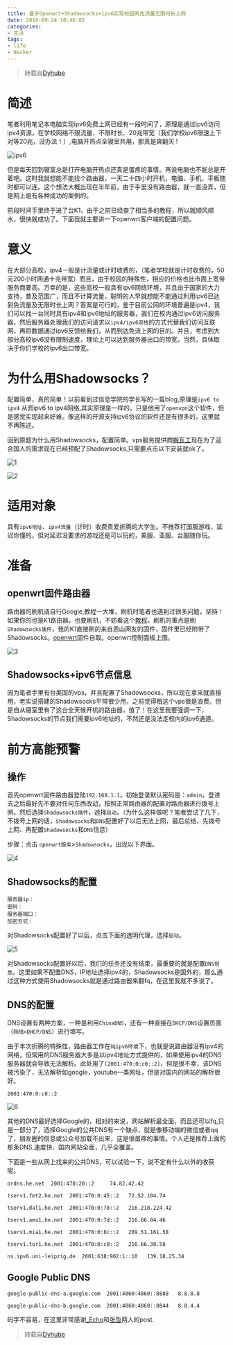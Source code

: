 ```yaml
---
title: 基于Openwrt+Shadowsocks+ipv6实现校园网免流量无限时长上网
date: 2016-09-24 10:46:02
categories: 
- 生活
tags:
- life
- Hacker
---
```


> 转载自[Dyhube](http://www.jianshu.com/p/4d44172f1a5b)

# 简述

笔者利用笔记本电脑实现ipv6免费上网已经有一段时间了，原理是通过ipv6访问ipv4资源，在学校网络不限流量、不限时长、20兆带宽（我们学校ipv6限速上下对等20兆，没办法！）,电脑开热点全寝室共用，那真是爽翻天 !

![ipv6](http://7xusrl.com1.z0.glb.clouddn.com/ipv6.png)

<!--more-->

但是每天回到寝室总是打开电脑开热点还真是蛋疼的事情。再说电脑也不能总是开着吧。这时我就想能不能找个路由器，一天二十四小时开机，电脑、手机、平板随时都可以连。这个想法大概出现在半年前，由于手里没有路由器，就一直没弄，但是网上是有各种成功的案例的。

前段时间手里终于进了台K1，由于之前已经查了相当多的教程，所以就顺风顺水，很快就成功了。下面我就主要讲一下openwrt客户端的配置问题。

# 意义

在大部分高校，ipv4一般是计流量或计时收费的，（笔者学校就是计时收费的，50元200小时网通十兆带宽）而且，由于校园的特殊性，相应的价格也比市面上宽带服务商要高。万幸的是，这些高校一般具有ipv6网络环境，并且由于国家的大力支持，普及范围广，而且不计算流量，聪明的人早就想能不能通过利用ipv6已达到免流量及无限时长上网？答案是可行的，鉴于目前公网的环境普遍是ipv4，我们可以找一台同时具有ipv4和ipv6地址的服务器，我们在校内通过ipv6访问服务器，然后服务器处理我们的访问请求以`ipv4/ipv6双栈`的方式代替我们访问互联网，再将数据通过ipv6反馈给我们，从而到达免流上网的目的。并且，考虑到大部分高校ipv6没有限制速度，理论上可以达到服务器出口的带宽，当然，具体取决于你们学校的ipv6出口带宽。

# 为什么用Shadowsocks？

配置简单，真的简单！以前看到过信息学院的学长写的一篇blog,原理是`ipv6 to ipv4` 从而ipv6 to ipv4网络,其实原理是一样的，只是他用了`openvpn`这个软件，但是感觉实现起来好难。像这样的开源支持ipv6协议的软件还是有很多的，这里就不再陈述。

回到原题为什么用Shadowsocks，配置简单。vps服务提供商[搬瓦工](https://bandwagonhost.com/)现在为了迎合国人的需求现在已经预配了Shadowsocks,只需要点击以下安装就ok了。

![1](http://7xusrl.com1.z0.glb.clouddn.com/877518-ab3dea8d36104b08.png)

![2](http://7xusrl.com1.z0.glb.clouddn.com/877518-ab3dea8d36104b08.png)

# 适用对象

具有`ipv6地址`、`ipv4流量`（计时）收费贵爱折腾的大学生。不推荐打国服游戏，延迟你懂的，但对延迟没要求的游戏还是可以玩的，美服、亚服、台服随你玩。

# 准备
## openwrt固件路由器
路由器的刷机请自行Google,教程一大堆，刷机时笔者也遇到过很多问题，坚持！如果你的也是K1路由器，也要刷机，不妨看这个[教程](http://akkuman.coding.me/2016/09/22/%E7%BB%99%E6%96%90%E8%AE%AFK1%E5%88%B7%E6%9C%BA%E5%B9%B6%E6%8B%A8%E5%8F%B7e%E4%BF%A1-%E6%B9%96%E5%8C%97%E5%9C%B0%E5%8C%BA%E6%B5%8B%E8%AF%95%E6%97%A0%E9%97%AE%E9%A2%98/)。刷机的重点是刷`Shadowsocks插件`，我的K1直接刷的来自恩山网友的固件，固件里已经附带了Shadowsocks。[openwrt](http://pan.baidu.com/s/1dFJO4hF)固件自取。openwrt控制面板上图。

![3](http://7xusrl.com1.z0.glb.clouddn.com/877518-ed11845c67728119.png)

## Shadowsocks+ipv6节点信息
因为笔者手里有台美国的vps，并且配置了Shadowsocks，所以现在拿来就直接用，老实说搭建的Shadowsocks平常很少用，之前觉得租这个vps很是浪费。但是自从寝室里有了这台全天候开机的路由器，值了！在这里我要强调一下，Shadowsocks的节点我们需要ipv6地址的，不然还是没法走校内的ipv6通道。

# 前方高能预警

## 操作

首先openwrt固件路由器登陆`192.168.1.1`，初始登录默认密码是：`admin`。登进去之后最好先不要对任何东西改动，按照正常路由器的配置对路由器进行拨号上网。然后选择`Shadowsocks插件`，选择`启动`。（为什么这样做呢？笔者尝试了几下，不拨号上网的话，`Shadowsocks`和`DNS`配置好了以后无法上网，最后总结，先拨号上网、再配置`Shadowsocks`和`DNS`信息）

步骤：点击 `openwrt服务`>`Shadowsocks`，出现以下界面。

![4](http://7xusrl.com1.z0.glb.clouddn.com/877518-8304c61781a62c95.png)

## Shadowsocks的配置
```
服务器ip：  
密码：  
服务器端口：  
加密方式：  
```
对Shadowsocks配置好了以后，点击下面的透明代理，选择`启动`。

![5](http://7xusrl.com1.z0.glb.clouddn.com/877518-b2304b09473a3a76.png)

对Shadowsocks配置好以后，我们的任务还没有结束，最重要的就是配置`DNS信息`。这里如果不配置DNS，IP地址选择ipv4的，Shadowsocks是国外的，那么通过这种方式使用Shadowsocks就是通过路由器来翻fq，在这里我就不多说了。

## DNS的配置

DNS设置有两种方案，一种是利用`ChinaDNS`，还有一种直接在`DHCP/DNS`设置页面（`网络>DHCP/DNS`）进行填写。

由于本次折腾的特殊性，路由器工作在`纯ipv6环境`下，也就是说路由器没有ipv4的网络，但常用的DNS服务器大多是以ipv4地址方式提供的，如果使用ipv4的DNS服务器就会导致无法解析。此处用了`[2001:470:0:c0::2]`，但是很不幸，该DNS被污染了，无法解析如google，youtube一类网址，但是对国内的网站的解析很好。


```
2001:470:0:c0::2
```

![6](http://7xusrl.com1.z0.glb.clouddn.com/877518-a819f528346ea980.png)

其他的DNS最好选择Google的，相对的来说，网站解析最全面，而且还可以fq,只是一部分了，选择Google的公共DNS有一个缺点，就是像移动端的微信或者qq了，朋友圈的信息或公众号加载不出来，这是很蛋疼的事情。个人还是推荐上面的那条DNS,速度快、国内网站全面，几乎全覆盖。

下面是一些从网上找来的公共DNS，可以试验一下，说不定有什么以外的收获呢。

```
ordns.he.net  2001:470:20::2     74.82.42.42

tserv1.fmt2.he.net  2001:470:0:45::2   72.52.104.74

tserv1.dal1.he.net  2001:470:0:78::2   216.218.224.42

tserv1.ams1.he.net  2001:470:0:7d::2   216.66.84.46

tserv1.mia1.he.net  2001:470:0:8c::2   209.51.161.58

tserv1.tor1.he.net  2001:470:0:c0::2   216.66.38.58

ns.ipv6.uni-leipzig.de  2001:638:902:1::10   139.18.25.34
```

## Google Public DNS

```
google-public-dns-a.google.com  2001:4860:4860::8888   8.8.8.8

google-public-dns-b.google.com  2001:4860:4860::8844   8.8.4.4
```

码字不容易，在这里非常感谢[_Echo](http://www.jianshu.com/p/6559d6e4e7ab)和[张哲](https://www.zhangzhe.info/2016/03/openwrt-shadowsocks-ipv6/)两人的post.


> 转载自[Dyhube](http://www.jianshu.com/p/4d44172f1a5b)